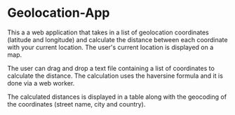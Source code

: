 # Geolocation-App

This a a web application that takes in a list of geolocation coordinates (latitude and longitude) and calculate the distance between each coordinate with your current location. The user's current location is displayed on a map.

The user can drag and drop a text file containing a list of coordinates to calculate the distance. The calculation uses the haversine formula and it is done via a web worker.

The calculated distances is displayed in a table along with the geocoding of the coordinates (street name, city and country).
